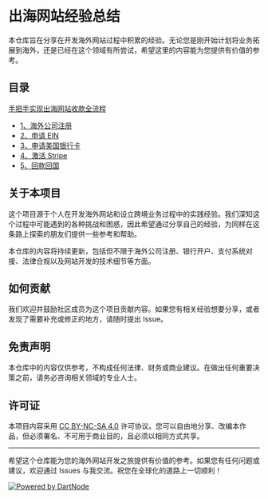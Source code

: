 # 出海网站经验总结

本仓库旨在分享在开发海外网站过程中积累的经验。无论您是刚开始计划将业务拓展到海外，还是已经在这个领域有所尝试，希望这里的内容能为您提供有价值的参考。

## 目录

[手把手实现出海网站收款全流程](./手把手实现出海网站收款全流程)
- [1、海外公司注册](./手把手实现出海网站收款全流程/1、海外公司注册.md)
- [2、申请 EIN](./手把手实现出海网站收款全流程/2、申请EIN.md)
- [3、申请美国银行卡](./手把手实现出海网站收款全流程/3、申请美国银行卡.md)
- [4、激活 Stripe](./手把手实现出海网站收款全流程/4、激活Stripe.md)
- [5、回款回国](./手把手实现出海网站收款全流程/5、回款回国.md)

## 关于本项目

这个项目源于个人在开发海外网站和设立跨境业务过程中的实践经验。我们深知这个过程中可能遇到的各种挑战和困惑，因此希望通过分享自己的经验，为同样在这条路上探索的朋友们提供一些参考和帮助。

本仓库的内容将持续更新，包括但不限于海外公司注册、银行开户、支付系统对接、法律合规以及网站开发的技术细节等方面。

## 如何贡献

我们欢迎并鼓励社区成员为这个项目贡献内容。如果您有相关经验想要分享，或者发现了需要补充或修正的地方，请随时提出 Issue。

## 免责声明

本仓库中的内容仅供参考，不构成任何法律、财务或商业建议。在做出任何重要决策之前，请务必咨询相关领域的专业人士。

## 许可证

本项目内容采用 [CC BY-NC-SA 4.0](https://creativecommons.org/licenses/by-nc-sa/4.0/) 许可协议。您可以自由地分享、改编本作品，但必须署名、不可用于商业目的，且必须以相同方式共享。

---

希望这个仓库能为您的海外网站开发之旅提供有价值的参考。如果您有任何问题或建议，欢迎通过 Issues 与我交流。祝您在全球化的道路上一切顺利！  


[![Powered by DartNode](https://dartnode.com/branding/DN-Open-Source-sm.png)](https://dartnode.com "Powered by DartNode - Free VPS for Open Source")